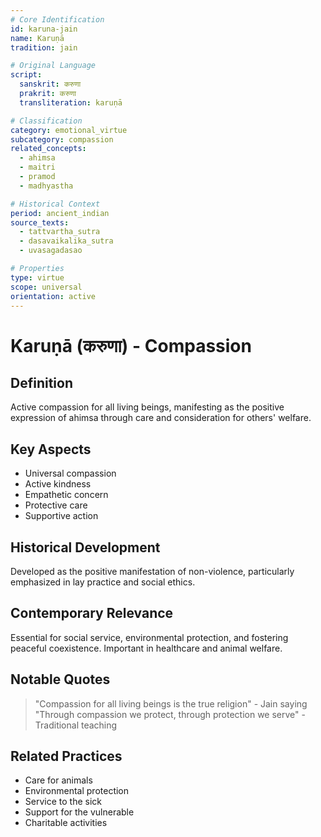 ```yaml
---
# Core Identification
id: karuna-jain
name: Karuṇā
tradition: jain

# Original Language
script:
  sanskrit: करुणा
  prakrit: करुणा
  transliteration: karuṇā

# Classification
category: emotional_virtue
subcategory: compassion
related_concepts:
  - ahimsa
  - maitri
  - pramod
  - madhyastha

# Historical Context
period: ancient_indian
source_texts:
  - tattvartha_sutra
  - dasavaikalika_sutra
  - uvasagadasao

# Properties
type: virtue
scope: universal
orientation: active
---
```


# Karuṇā (करुणा) - Compassion

## Definition
Active compassion for all living beings, manifesting as the positive expression of ahimsa through care and consideration for others' welfare.

## Key Aspects
- Universal compassion
- Active kindness
- Empathetic concern
- Protective care
- Supportive action

## Historical Development
Developed as the positive manifestation of non-violence, particularly emphasized in lay practice and social ethics.

## Contemporary Relevance
Essential for social service, environmental protection, and fostering peaceful coexistence. Important in healthcare and animal welfare.

## Notable Quotes
> "Compassion for all living beings is the true religion" - Jain saying
> "Through compassion we protect, through protection we serve" - Traditional teaching

## Related Practices
- Care for animals
- Environmental protection
- Service to the sick
- Support for the vulnerable
- Charitable activities